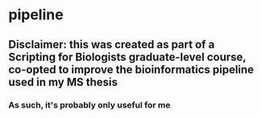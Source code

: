 # pipeline

## Disclaimer: this was created as part of a Scripting for Biologists graduate-level course, co-opted to improve the bioinformatics pipeline used in my MS thesis

### As such, it's probably only useful for me
